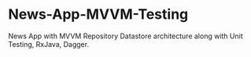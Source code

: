 # News-App-MVVM-Testing
News App with MVVM Repository Datastore architecture along with Unit Testing, RxJava, Dagger.
